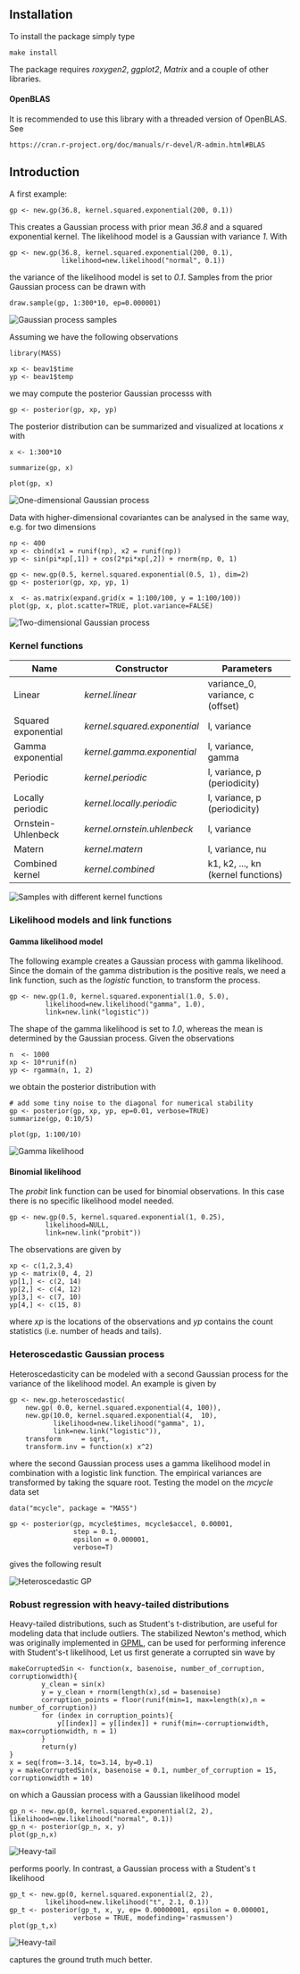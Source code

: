 ## Installation

To install the package simply type

	make install

The package requires *roxygen2*, *ggplot2*, *Matrix* and a couple of other libraries.

#### OpenBLAS

It is recommended to use this library with a threaded version of OpenBLAS. See

	https://cran.r-project.org/doc/manuals/r-devel/R-admin.html#BLAS

## Introduction

A first example:

	gp <- new.gp(36.8, kernel.squared.exponential(200, 0.1))

This creates a Gaussian process with prior mean *36.8* and a squared exponential kernel. The likelihood model is a Gaussian with variance *1*. With

	gp <- new.gp(36.8, kernel.squared.exponential(200, 0.1),
	      	     likelihood=new.likelihood("normal", 0.1))

the variance of the likelihood model is set to *0.1*. Samples from the prior Gaussian process can be drawn with

	draw.sample(gp, 1:300*10, ep=0.000001)

![Gaussian process samples](demo/gp1d.samples.png)

Assuming we have the following observations

	library(MASS)

	xp <- beav1$time
	yp <- beav1$temp

we may compute the posterior Gaussian processs with

	gp <- posterior(gp, xp, yp)

The posterior distribution can be summarized and visualized at locations *x* with

	x <- 1:300*10

	summarize(gp, x)

	plot(gp, x)

![One-dimensional Gaussian process](demo/gp1d.png)

Data with higher-dimensional covariantes can be analysed in the same way, e.g. for two dimensions

	np <- 400
	xp <- cbind(x1 = runif(np), x2 = runif(np))
	yp <- sin(pi*xp[,1]) + cos(2*pi*xp[,2]) + rnorm(np, 0, 1)

	gp <- new.gp(0.5, kernel.squared.exponential(0.5, 1), dim=2)
	gp <- posterior(gp, xp, yp, 1)

	x  <- as.matrix(expand.grid(x = 1:100/100, y = 1:100/100))
	plot(gp, x, plot.scatter=TRUE, plot.variance=FALSE)

![Two-dimensional Gaussian process](demo/gp2d.png)

### Kernel functions

Name | Constructor |Parameters
-----|-------------|----------
Linear | *kernel.linear* | variance_0, variance, c (offset)
Squared exponential | *kernel.squared.exponential* | l, variance
Gamma exponential | *kernel.gamma.exponential* | l, variance, gamma
Periodic | *kernel.periodic* | l, variance, p (periodicity)
Locally periodic | *kernel.locally.periodic* | l, variance, p (periodicity)
Ornstein-Uhlenbeck | *kernel.ornstein.uhlenbeck* | l, variance
Matern | *kernel.matern* | l, variance, nu
Combined kernel | *kernel.combined* | k1, k2, ..., kn (kernel functions)

![Samples with different kernel functions](demo/kernel1.png)

### Likelihood models and link functions

#### Gamma likelihood model

The following example creates a Gaussian process with gamma likelihood. Since the domain of the gamma distribution is the positive reals, we need a link function, such as the *logistic* function, to transform the process.

	gp <- new.gp(1.0, kernel.squared.exponential(1.0, 5.0),
		     likelihood=new.likelihood("gamma", 1.0),
		     link=new.link("logistic"))

The shape of the gamma likelihood is set to *1.0*, whereas the mean is determined by the Gaussian process. Given the observations

	n  <- 1000
	xp <- 10*runif(n)
	yp <- rgamma(n, 1, 2)

we obtain the posterior distribution with

	# add some tiny noise to the diagonal for numerical stability
	gp <- posterior(gp, xp, yp, ep=0.01, verbose=TRUE)
	summarize(gp, 0:10/5)

	plot(gp, 1:100/10)

![Gamma likelihood](demo/gamma.png)

#### Binomial likelihood

The *probit* link function can be used for binomial observations. In this case there is no specific likelihood model needed.

	gp <- new.gp(0.5, kernel.squared.exponential(1, 0.25),
		     likelihood=NULL,
		     link=new.link("probit"))

The observations are given by

	xp <- c(1,2,3,4)
	yp <- matrix(0, 4, 2)
	yp[1,] <- c(2, 14)
	yp[2,] <- c(4, 12)
	yp[3,] <- c(7, 10)
	yp[4,] <- c(15, 8)

where *xp* is the locations of the observations and *yp* contains the count statistics (i.e. number of heads and tails).

### Heteroscedastic Gaussian process

Heteroscedasticity can be modeled with a second Gaussian process for the variance of the likelihood model. An example is given by

	gp <- new.gp.heteroscedastic(
		new.gp( 0.0, kernel.squared.exponential(4, 100)),
		new.gp(10.0, kernel.squared.exponential(4,  10),
		       likelihood=new.likelihood("gamma", 1),
		       link=new.link("logistic")),
		transform     = sqrt,
		transform.inv = function(x) x^2)

where the second Gaussian process uses a gamma likelihood model in combination with a logistic link function. The empirical variances are transformed by taking the square root. Testing the model on the *mcycle* data set

	data("mcycle", package = "MASS")

	gp <- posterior(gp, mcycle$times, mcycle$accel, 0.00001,
	                step = 0.1,
	                epsilon = 0.000001,
	                verbose=T)

gives the following result

![Heteroscedastic GP](demo/mcycle.png)

### Robust regression with heavy-tailed distributions

Heavy-tailed distributions, such as Student's t-distribution, are useful for modeling data that include outliers. The stabilized Newton's method, which was originally implemented in [GPML](http://www.gaussianprocess.org/gpml/code/matlab/doc/), can be used for performing inference with Student's-t likelihood, Let us first generate a corrupted sin wave by

	makeCorruptedSin <- function(x, basenoise, number_of_corruption, corruptionwidth){
            y_clean = sin(x)
            y = y_clean + rnorm(length(x),sd = basenoise)
            corruption_points = floor(runif(min=1, max=length(x),n = number_of_corruption))
            for (index in corruption_points){
                y[[index]] = y[[index]] + runif(min=-corruptionwidth, max=corruptionwidth, n = 1)
            }
            return(y)
	}
	x = seq(from=-3.14, to=3.14, by=0.1)
	y = makeCorruptedSin(x, basenoise = 0.1, number_of_corruption = 15, corruptionwidth = 10)

on which a Gaussian process with a Gaussian likelihood model 

	gp_n <- new.gp(0, kernel.squared.exponential(2, 2),
	likelihood=new.likelihood("normal", 0.1))
	gp_n <- posterior(gp_n, x, y)
	plot(gp_n,x)

![Heavy-tail](demo/heavytail_normal.png)

performs poorly. In contrast, a Gaussian process with a Student's t likelihood 
	
	gp_t <- new.gp(0, kernel.squared.exponential(2, 2),
             likelihood=new.likelihood("t", 2.1, 0.1))
	gp_t <- posterior(gp_t, x, y, ep= 0.00000001, epsilon = 0.000001,
                    verbose = TRUE, modefinding='rasmussen')
	plot(gp_t,x)

![Heavy-tail](demo/heavytail_student.png)

captures the ground truth much better.
